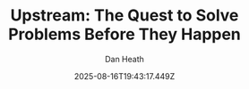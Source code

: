 ---
title: "Upstream: The Quest to Solve Problems Before They Happen"
date: "2025-08-16T19:43:17.449Z"
author: "Dan Heath"
read_year: "NO"
recommendation: '3'
url: /bookshelf/upstream-the-quest-to-solve-problems-before-they-happen
---